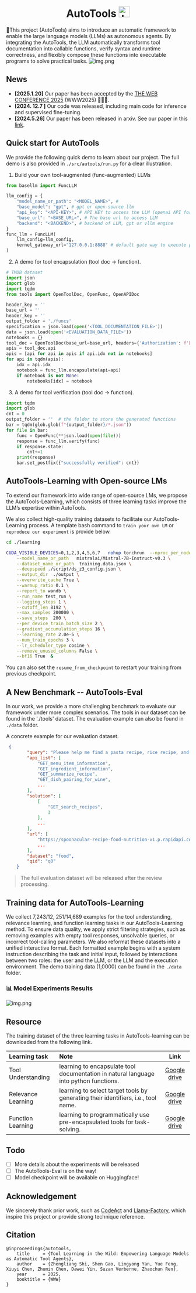 <div align="center">
   <h1>AutoTools <img src="assets/images/icon.png" alt="Logo" width="30px" height="30"/></h1>
</div>


🔧This project (AutoTools) aims to introduce an automatic framework to enable the large language models (LLMs) as autonomous agents. By integrating the AutoTools,  the LLM automatically transforms tool documentation into callable functions, verify syntax and runtime correctness, and flexibly compose these functions into executable programs to solve practical tasks.
![img.png](./assets/images/method.png)

## News

- **[2025.1.20]** Our paper has been accepted by the [THE WEB CONFERENCE 2025](https://www2025.thewebconf.org/) (WWW2025) 🎉🎉🎉.
- **[2024. 12.7 ]** Our code was released, including main code for inference and supervised fine-tuning.
- **[2024.5.26]** Our paper has been released in arxiv. See our paper in this [link](https://arxiv.org/abs/2405.16533).

## Quick start for AutoTools

We provide the following quick demo to learn about our project. The full demo is also provided in `./src/autools/run.py` for a clear illustration.

1. Build your own tool-augmented (func-augmented) LLMs
```python
from basellm import FuncLLM

llm_config = {
    "model_name_or_path": "<MODEL_NAME>", #
    "base_model": "gpt", # gpt or open-source llm
    "api_key": "<API-KEY>", # API KEY to access the LLM (openai API for gpt; VLLM local API key for open-source LLM
    "base_url": "<BASE_URL>", # The base url to access LLM
    "backend": "<BACKEND>", # backend of LLM, gpt or vllm engine
}
func_llm = FuncLLM(
    llm_config=llm_config,
    kernel_gateway_url="127.0.0.1:8888" # default gate way to execute python code
)
```

2. A demo for tool encapsulation (tool doc -> function).
```python
# TMDB dataset
import json
import glob
import tqdm
from tools import OpenToolDoc, OpenFunc, OpenAPIDoc

header_key = ''
base_url = ''
header_key = ''
output_folder = './funcs'
specification = json.load(open('<TOOL_DOCUMENTATION_FILE>'))
data = json.load(open('<EVALUATION_DATA_FILE>'))
notebooks = {}
tool_doc = OpenToolDoc(base_url=base_url, headers={'Authorization': f'Bearer {header_key}'}, specification=specification)
apis = tool_doc.api
apis = [api for api in apis if api.idx not in notebooks]
for api in tqdm(apis):
    idx = api.idx
    notebook = func_llm.encapsulate(api=api)
    if notebook is not None:
        notebooks[idx] = notebook
```

3. A demo for tool verification (tool doc -> function).
```python
import tqdm
import glob
cnt = 0
output_folder = ''  # the folder to store the generated functions
bar = tqdm(glob.glob(f"{output_folder}/*.json"))
for file in bar:
    func = OpenFunc(**json.load(open(file)))
    response = func_llm.verify(func)
    if response.state:
        cnt+=1
    print(response)
    bar.set_postfix({"successfully verified": cnt})
```


## AutoTools-Learning with Open-source LMs

To extend our framework into wide range of open-source LMs, we propose the AutoTools-Learning, which consists of three learning tasks improve the LLM’s expertise within AutoTools.

We also collect high-quality training datasets to facilitate our AutoTools-Learning process. A template bash command to `train your own LM` or `reproduce our experiment` is provide below.

```bash
cd ./learning

CUDA_VISIBLE_DEVICES=0,1,2,3,4,5,6,7   nohup torchrun  --nproc_per_node=8 --master_port=11020 run.py \
    --model_name_or_path   mistralai/Mistral-7B-Instruct-v0.3 \
    --dataset_name_or_path  training.data.json \
    --deepspeed ./script/ds_z3_config.json \
    --output_dir  ./output \
    --overwrite_cache True \
    --warmup_ratio 0.1 \
    --report_to wandb \
    --run_name test_run \
    --logging_steps 1 \
    --cutoff_len 8192 \
    --max_samples 200000 \
    --save_steps  200 \
    --per_device_train_batch_size 2 \
    --gradient_accumulation_steps 16 \
    --learning_rate 2.0e-5 \
    --num_train_epochs 3 \
    --lr_scheduler_type cosine \
    --remove_unused_columns False \
    --bf16 True  &
```
You can also set the `resume_from_checkpoint` to restart your training from previous checkpoint.

## A New Benchmark -- AutoTools-Eval
In our work, we provide a more challenging benchmark to evaluate our framework under more complex scenarios. The tools in our dataset can be found in the './tools' dataset.  The evaluation example can also be found in `./data` folder. 

A concrete example for our evaluation dataset.
```json
 {
        "query": "Please help me find a pasta recipe, rice recipe, and steak recipe, each with a carbohydrate content between 10 and 50 grams per gram. Among these recipes, which one has the highest calorie content and what equipment is needed for it?",
        "api_list": [
            "GET_menu_item_information",
            "GET_ingredient_information",
            "GET_summarize_recipe",
            "GET_dish_pairing_for_wine",
            ...
        ],
        "solution": [
            [
                "GET_search_recipes",
                3
            ],
            ...
        ],
        "url": [
            "https://spoonacular-recipe-food-nutrition-v1.p.rapidapi.com/recipes/complexSearch",
            ...
        ],
        "dataset": "food",
        "qid": "q0"
    }
```

> The full evaluation dataset will be released after the review processing.


## Training data for AutoTools-Learning

We collect 7,243/12, 251/14,689 examples for the tool understanding, relevance learning, and function learning tasks in our AutoTools-Learning method.
To ensure data quality, we apply strict filtering strategies, such as removing examples with empty tool responses, unsolvable queries, or incorrect tool-calling parameters. 
We also reformat these datasets into a unified interactive format. Each formatted example begins with a system instruction describing the task and initial input, followed by interactions between two roles: the user and the LLM, or the LLM and the execution environment.
The demo training data (1,0000) can be found in the `./data` folder.

### 📊 Model Experiments Results

![img.png](./assets/images/results.png)


## Resource

The training dataset of the three learning tasks in AutoTools-learning can be downloaded from the following link.

| Learning task         | Note                                                                                              |       Link       |
|:----------------------|:--------------------------------------------------------------------------------------------------|:----------------:|
| Tool Understanding  | learning to encapsulate tool documentation in natural language into python functions.             | [Google drive](https://drive.google.com/file/d/1uYIwG1Qj0ut7A1mtjlyKVc_leCOa7hv2/view?usp=sharing) |
| Relevance Learning  | learning to select target tools by generating their identifiers, i.e., tool name.                 | [Google drive](https://drive.google.com/file/d/1qhhe3dviPSTynfbkvlxBhF6-Fk1_VaNx/view?usp=sharing) |
| Function Learning   | learning to programmatically use pre-encapsulated tools for task-solving.                         | [Google drive](https://drive.google.com/file/d/1AOcOh1OzvBJI_J0R3G5DWDtGIB4BC8-p/view?usp=sharing) |

## Todo
- [ ] More details about the experiments will be released
- [ ] The AutoTools-Eval is on the way!
- [ ] Model checkpoint will be available on Huggingface!

## Acknowledgement
We sincerely thank prior work, such as [CodeAct](https://github.com/xingyaoww/code-act) and [Llama-Factory](https://github.com/hiyouga/LLaMA-Factory/tree/main), which inspire this project or provide strong technique reference.

## Citation
```text
@inproceedings{autotools,
	title     = {Tool Learning in the Wild: Empowering Language Models as Automatic Tool Agents},
	author    = {Zhengliang Shi, Shen Gao, Lingyong Yan, Yue Feng, Xiuyi Chen, Zhumin Chen, Dawei Yin, Suzan Verberne, Zhaochun Ren},
	year      = 2025,
	booktitle = {WWW}
}
```

